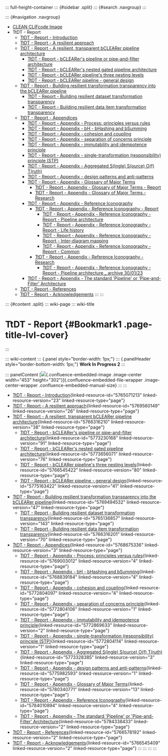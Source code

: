 ::: full-height-container
::: {#sidebar .split}
::: {#search .navgroup}
:::

::: {#navigation .navgroup}
-   [CLEAN CLIFcode Image](page5501091875.md)
-   TtDT - Report
    -   [TtDT - Report - Introduction](page5765071213.md)
    -   [TtDT - Report - A resilient approach](page5769560149.md)
    -   [TtDT - Report - A resilient, transparent bCLEARer pipeline
        architecture](page5766316210.md)
        -   [TtDT - Report - bCLEARer\'s pipeline or pipe-and-filter
            architecture](page5773230168.md)
        -   [TtDT - Report - bCLEARer\'s nested gated pipeline
            architecture](page5773656071.md)
        -   [TtDT - Report - bCLEARer pipeline\'s three nesting
            levels](page5766545422.md)
        -   [TtDT - Report - bCLEARer pipeline - general
            design](page5775163422.md)
    -   [TtDT - Report - Building resilient transformation transparency
        into the bCLEARer pipeline](page5769494532.md)
        -   [TtDT - Report - Building resilient dataset transformation
            transparency](page5765136857.md)
        -   [TtDT - Report - Building resilient data item transformation
            transparency](page5766316201.md)
    -   [TtDT - Report - Appendices](page5768675336.md)
        -   [TtDT - Report - Appendix - Process: principles versus
            rules](page5769003012.md)
        -   [TtDT - Report - Appendix - bH - bHashing and
            bSumming](page5768839184.md)
        -   [TtDT - Report - Appendix - cohesion and
            coupling](page5772804097.md)
        -   [TtDT - Report - Appendix - separation of concerns
            principle](page5772804106.md)
        -   [TtDT - Report - Appendix - immutability and idempotence
            principle](page5772869633.md)
        -   [TtDT - Report - Appendix - single-transformation
            (responsibility) principle (STP)](page5772804114.md)
        -   [TtDT - Report - Appendix - Aggregated S(ingle) S(ource)
            O(f) T(ruth)](page5773328385.md)
        -   [TtDT - Report - Appendix - design patterns and
            anti-patterns](page5775982593.md)
        -   [TtDT - Report - Appendix - Glossary of Major
            Terms](page5780340771.md)
            -   [TtDT - Report - Appendix - Glossary of Major Terms -
                Report](page5793284135.md)
            -   [TtDT - Report - Appendix - Glossary of Major Terms -
                Research](page5793218610.md)
        -   [TtDT - Report - Appendix - Reference
            Iconography](page5784010894.md)
            -   [TtDT - Report - Appendix - Reference Iconography -
                Report](page5783355393.md)
                -   [TtDT - Report - Appendix - Reference Iconography -
                    Report - Pipeline architecture](page5797249025.md)
                -   [TtDT - Report - Appendix - Reference Iconography -
                    Report - Life history](page5796298761.md)
                -   [TtDT - Report - Appendix - Reference Iconography -
                    Report - Inter-diagram mapping](page5796299378.md)
                -   [TtDT - Report - Appendix - Reference Iconography -
                    Report - Common](page5796299991.md)
            -   [TtDT - Report - Appendix - Reference Iconography -
                Research](page5785092097.md)
                -   [TtDT - Report - Appendix - Reference Iconography -
                    Report - Pipeline architecture \_ archive
                    30/01/23](page5796331521.md)
        -   [TtDT - Report - Appendix - The standard \'Pipeline\' or
            \'Pipe-and-Filter\' Architecture](page5784338433.md)
    -   [TtDT - Report - References](page5766578192.md)
    -   [TtDT - Report - Acknowledgements](page5766545409.md)
:::
:::

::: {#content .split}
::: wiki-page
::: wiki-title
# TtDT - Report {#Bookmark1 .page-title-lvl-cover}
:::

::: wiki-content
::: {.panel style="border-width: 1px;"}
::: {.panelHeader style="border-bottom-width: 1px;"}
**Work In Progress 2**
:::

::: panelContent
[![](/Users/terraire/Downloads/TtDT/media/img_2.JPEG){.confluence-embedded-image
.image-center width="453"
height="302"}]{.confluence-embedded-file-wrapper .image-center-wrapper
.confluence-embedded-manual-size}
:::
:::

-   [TtDT - Report -
    Introduction](page5765071213.md#Bookmark2 "TtDT - Report - Introduction"){linked-resource-id="5765071213"
    linked-resource-version="23" linked-resource-type="page"}
-   [TtDT - Report - A resilient
    approach](page5769560149.md#Bookmark3 "TtDT - Report - A resilient approach"){linked-resource-id="5769560149"
    linked-resource-version="26" linked-resource-type="page"}
-   [TtDT - Report - A resilient, transparent bCLEARer pipeline
    architecture](page5766316210.md#Bookmark9 "TtDT - Report - A resilient, transparent bCLEARer pipeline architecture"){linked-resource-id="5766316210"
    linked-resource-version="38" linked-resource-type="page"}
    -   [TtDT - Report - bCLEARer\'s pipeline or pipe-and-filter
        architecture](page5773230168.md#Bookmark11 "TtDT - Report - bCLEARer's pipeline or pipe-and-filter architecture"){linked-resource-id="5773230168"
        linked-resource-version="91" linked-resource-type="page"}
    -   [TtDT - Report - bCLEARer\'s nested gated pipeline
        architecture](page5773656071.md#Bookmark28 "TtDT - Report - bCLEARer's nested gated pipeline architecture"){linked-resource-id="5773656071"
        linked-resource-version="76" linked-resource-type="page"}
    -   [TtDT - Report - bCLEARer pipeline\'s three nesting
        levels](page5766545422.md#Bookmark36 "TtDT - Report - bCLEARer pipeline's three nesting levels"){linked-resource-id="5766545422"
        linked-resource-version="80" linked-resource-type="page"}
    -   [TtDT - Report - bCLEARer pipeline - general
        design](page5775163422.md#Bookmark44 "TtDT - Report - bCLEARer pipeline - general design"){linked-resource-id="5775163422"
        linked-resource-version="41" linked-resource-type="page"}
-   [TtDT - Report - Building resilient transformation transparency into
    the bCLEARer
    pipeline](page5769494532.md#Bookmark50 "TtDT - Report - Building resilient transformation transparency into the bCLEARer pipeline"){linked-resource-id="5769494532"
    linked-resource-version="47" linked-resource-type="page"}
    -   [TtDT - Report - Building resilient dataset transformation
        transparency](page5765136857.md#Bookmark56 "TtDT - Report - Building resilient dataset transformation transparency"){linked-resource-id="5765136857"
        linked-resource-version="143" linked-resource-type="page"}
    -   [TtDT - Report - Building resilient data item transformation
        transparency](page5766316201.md#Bookmark74 "TtDT - Report - Building resilient data item transformation transparency"){linked-resource-id="5766316201"
        linked-resource-version="70" linked-resource-type="page"}
-   [TtDT - Report -
    Appendices](page5768675336.md#Bookmark92 "TtDT - Report - Appendices"){linked-resource-id="5768675336"
    linked-resource-version="3" linked-resource-type="page"}
    -   [TtDT - Report - Appendix - Process: principles versus
        rules](page5769003012.md#Bookmark93 "TtDT - Report - Appendix - Process: principles versus rules"){linked-resource-id="5769003012"
        linked-resource-version="4" linked-resource-type="page"}
    -   [TtDT - Report - Appendix - bH - bHashing and
        bSumming](page5768839184.md#Bookmark95 "TtDT - Report - Appendix - bH - bHashing and bSumming"){linked-resource-id="5768839184"
        linked-resource-version="4" linked-resource-type="page"}
    -   [TtDT - Report - Appendix - cohesion and
        coupling](page5772804097.md#Bookmark97 "TtDT - Report - Appendix - cohesion and coupling"){linked-resource-id="5772804097"
        linked-resource-version="4" linked-resource-type="page"}
    -   [TtDT - Report - Appendix - separation of concerns
        principle](page5772804106.md#Bookmark99 "TtDT - Report - Appendix - separation of concerns principle"){linked-resource-id="5772804106"
        linked-resource-version="1" linked-resource-type="page"}
    -   [TtDT - Report - Appendix - immutability and idempotence
        principle](page5772869633.md#Bookmark101 "TtDT - Report - Appendix - immutability and idempotence principle"){linked-resource-id="5772869633"
        linked-resource-version="2" linked-resource-type="page"}
    -   [TtDT - Report - Appendix - single-transformation
        (responsibility) principle
        (STP)](page5772804114.md#Bookmark103 "TtDT - Report - Appendix - single-transformation (responsibility) principle (STP)"){linked-resource-id="5772804114"
        linked-resource-version="1" linked-resource-type="page"}
    -   [TtDT - Report - Appendix - Aggregated S(ingle) S(ource) O(f)
        T(ruth)](page5773328385.md#Bookmark104 "TtDT - Report - Appendix - Aggregated S(ingle) S(ource) O(f) T(ruth)"){linked-resource-id="5773328385"
        linked-resource-version="3" linked-resource-type="page"}
    -   [TtDT - Report - Appendix - design patterns and
        anti-patterns](page5775982593.md#Bookmark105 "TtDT - Report - Appendix - design patterns and anti-patterns"){linked-resource-id="5775982593"
        linked-resource-version="1" linked-resource-type="page"}
    -   [TtDT - Report - Appendix - Glossary of Major
        Terms](page5780340771.md#Bookmark108 "TtDT - Report - Appendix - Glossary of Major Terms"){linked-resource-id="5780340771"
        linked-resource-version="13" linked-resource-type="page"}
    -   [TtDT - Report - Appendix - Reference
        Iconography](page5784010894.md#Bookmark115 "TtDT - Report - Appendix - Reference Iconography"){linked-resource-id="5784010894"
        linked-resource-version="4" linked-resource-type="page"}
    -   [TtDT - Report - Appendix - The standard \'Pipeline\' or
        \'Pipe-and-Filter\'
        Architecture](page5784338433.md#Bookmark221 "TtDT - Report - Appendix - The standard 'Pipeline' or 'Pipe-and-Filter' Architecture"){linked-resource-id="5784338433"
        linked-resource-version="2" linked-resource-type="page"}
-   [TtDT - Report -
    References](page5766578192.md#Bookmark227 "TtDT - Report - References"){linked-resource-id="5766578192"
    linked-resource-version="2" linked-resource-type="page"}
-   [TtDT - Report -
    Acknowledgements](page5766545409.md#Bookmark228 "TtDT - Report - Acknowledgements"){linked-resource-id="5766545409"
    linked-resource-version="2" linked-resource-type="page"}
:::
:::
:::
:::
